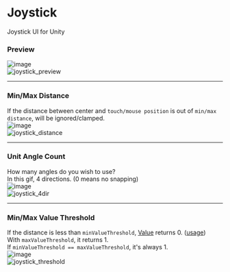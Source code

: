 # Joystick
Joystick UI for Unity

### Preview
![image](https://user-images.githubusercontent.com/45890606/141072084-35312eb9-b90b-41e7-af84-02772615b18c.png)  
![joystick_preview](https://user-images.githubusercontent.com/45890606/141072767-be60a00a-bfde-4554-9476-a2aace179f50.gif)

---

### Min/Max Distance  
If the distance between center and `touch/mouse position` is out of `min/max distance`, will be ignored/clamped.  
![image](https://user-images.githubusercontent.com/45890606/141073200-0b9aeb0b-9c26-43fc-bc3b-3b1e0c76f846.png)  
![joystick_distance](https://user-images.githubusercontent.com/45890606/141073037-cd33452c-ec89-4c19-b517-fc87436dd9d6.gif)

---

### Unit Angle Count  
How many angles do you wish to use?  
In this gif, 4 directions. (0 means no snapping)  
![image](https://user-images.githubusercontent.com/45890606/141073463-936d63f8-3890-44c2-a50d-08991c009dcc.png)  
![joystick_4dir](https://user-images.githubusercontent.com/45890606/141073475-5f9bda6b-aa1c-4e89-8d30-c7201aa98234.gif)

---

### Min/Max Value Threshold  
If the distance is less than `minValueThreshold`, [Value](https://github.com/Elysia-ff/Joystick/blob/master/Assets/Joystick/Scripts/Joystick.cs#L71) returns 0.
 ([usage](https://github.com/Elysia-ff/Joystick/blob/master/Assets/JoystickExample/Player.cs#L11))  
With `maxValueThreshold`, it returns 1.  
If `minValueThreshold == maxValueThreshold`, it's always 1.  
![image](https://user-images.githubusercontent.com/45890606/141074120-8340e863-0d3a-46f4-b984-33601deb6102.png)  
![joystick_threshold](https://user-images.githubusercontent.com/45890606/141074318-76952940-0eef-4c37-9e72-90309c2ef769.gif)

